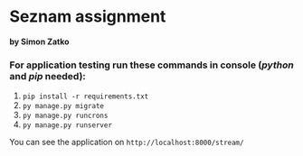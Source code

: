 # Seznam assignment

**by Simon Zatko**

### For application testing run these commands in console (*python* and *pip* needed):

1. `pip install -r requirements.txt`
2. `py manage.py migrate`
3. `py manage.py runcrons`
4. `py manage.py runserver`

You can see the application on `http://localhost:8000/stream/`

